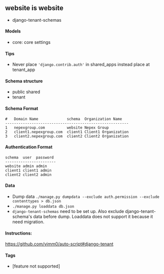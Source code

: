 ## website is website

- django-tenant-schemas

#### Models
- core: core settings 

#### Tips
- Never place `'django.contrib.auth'` in shared_apps instead place at tenant_app
#### Schema structure

- public shared
- tenant

#### Schema Format
```
#   Domain Name             schema  Organization Name
--------------------------------------------------------
1	nepexgroup.com	        website	Nepex Group
2	client1.nepexgroup.com	client1	Client1 Organization
3	client2.nepexgroup.com	client2	Client2 Organization

```

#### Authentication Format
```
schema  user  password
-----------------------
website admin admin
client1 client1 admin
client2 client2 admin
```

#### Data
- Dump data `./manage.py dumpdata --exclude auth.permission --exclude contenttypes > db.json`
- `./manage.py loaddata db.json`
- `django-tenant-schemas` need to be set up. Also exclude  django-tenant-schema's data before dump. Loaddata does not support it because it need migration.


#### Instructions:
https://github.com/vimm0/auto-script#django-tenant


#### Tags
- [feature not supported]

